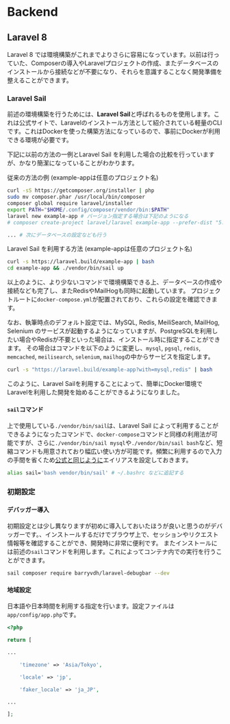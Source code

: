 # Backend

## Laravel 8

Laravel 8 では環境構築がこれまでよりさらに容易になっています。以前は行っていた、Composerの導入やLaravelプロジェクトの作成、またデータベースのインストールから接続などが不要になり、それらを意識することなく開発準備を整えることができます。

### Laravel Sail

前述の環境構築を行うためには、**Laravel Sail**と呼ばれるものを使用します。これは公式サイトで、Laravelのインストール方法として紹介されている軽量のCLIです。これはDockerを使った構築方法になっているので、事前にDockerが利用できる環境が必要です。

下記に以前の方法の一例とLaravel Sail を利用した場合の比較を行っていますが、かなり簡潔になっていることがわかります。

従来の方法の例 (example-appは任意のプロジェクト名)

```bash
curl -sS https://getcomposer.org/installer | php
sudo mv composer.phar /usr/local/bin/composer
composer global require laravel/installer
export PATH="$HOME/.config/composer/vendor/bin:$PATH"
laravel new example-app # バージョン指定する場合は下記のようになる
# composer create-project laravel/laravel example-app --prefer-dist "5.5.*"

... # 次にデータベースの設定なども行う
```

Laravel Sail を利用する方法 (example-appは任意のプロジェクト名)

```bash
curl -s https://laravel.build/example-app | bash
cd example-app && ./vendor/bin/sail up
```

以上のように、より少ないコマンドで環境構築できる上、データベースの作成や接続なども完了し、またRedisやMailHogも同時に起動しています。
プロジェクトルートに`docker-compose.yml`が配置されており、これらの設定を確認できます。

なお、執筆時点のデフォルト設定では、MySQL, Redis, MeiliSearch, MailHog, Selenium のサービスが起動するようになっていますが、PostgreSQLを利用したい場合やRedisが不要といった場合は、インストール時に指定することができます。
その場合はコマンドを以下のように変更し、`mysql`, `pgsql`, `redis`, `memcached`, `meilisearch`, `selenium`,  `mailhog`の中からサービスを指定します。

```bash
curl -s "https://laravel.build/example-app?with=mysql,redis" | bash
```

このように、Laravel Sailを利用することによって、簡単にDocker環境でLaravelを利用した開発を始めることができるようになりました。

#### `sail`コマンド

上で使用している`./vendor/bin/sail`は、Laravel Sail によって利用することができるようになったコマンドで、`docker-compose`コマンドと同様の利用法が可能ですが、さらに`./vendor/bin/sail mysql`や`./vendor/bin/sail bash`など、短縮コマンドも用意されており幅広い使い方が可能です。頻繁に利用するので入力の手間を省くため[公式と同じように](https://laravel.com/docs/8.x/sail#configuring-a-bash-alias)エイリアスを設定しておきます。

```bash
alias sail='bash vendor/bin/sail' # ~/.bashrc などに追記する
```

### 初期設定

#### デバッガー導入

初期設定とは少し異なりますが初めに導入しておいたほうが良いと思うのがデバッガーです。、インストールするだけでブラウザ上で、セッションやリクエスト情報等を確認することができ、開発時に非常に便利です。
またインストールには前述の`sail`コマンドを利用します。これによってコンテナ内での実行を行うことができます。

```bash
sail composer require barryvdh/laravel-debugbar --dev
```

#### 地域設定

日本語や日本時間を利用する指定を行います。設定ファイルは`app/config/app.php`です。

```php :app/config/app.php
<?php

return [

...

    'timezone' => 'Asia/Tokyo',

    'locale' => 'jp',

    'faker_locale' => 'ja_JP',

...

];
```
